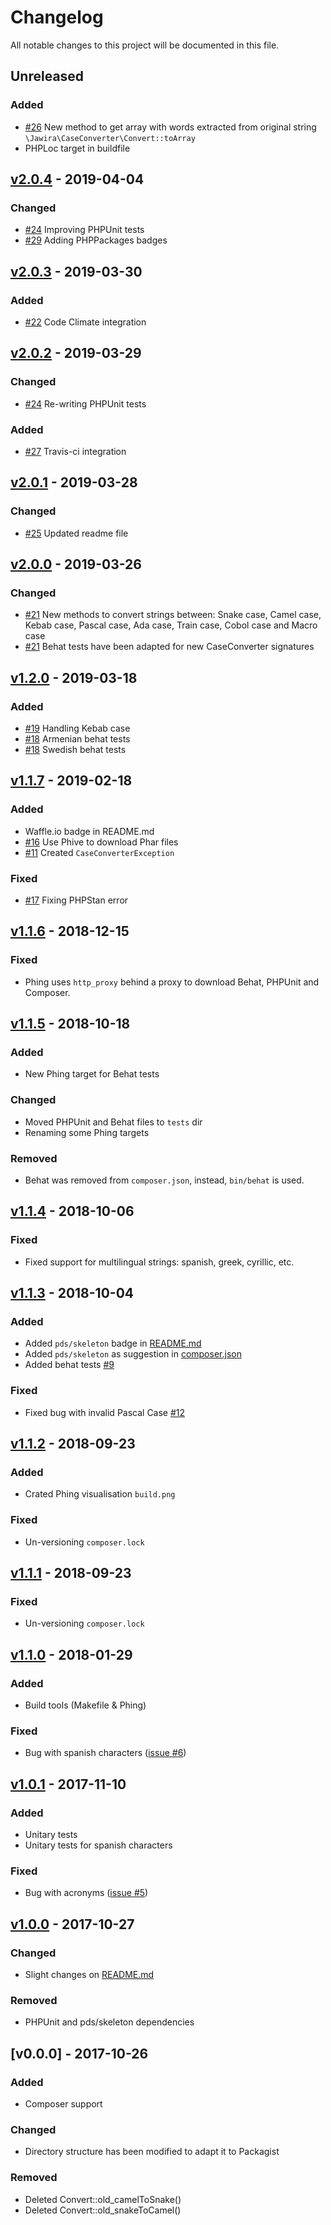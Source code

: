 # Changelog

All notable changes to this project will be documented in this file.

## Unreleased

### Added

- [#26] New method to get array with words extracted from original string `\Jawira\CaseConverter\Convert::toArray`
- PHPLoc target in buildfile

## [v2.0.4] - 2019-04-04

### Changed

- [#24] Improving PHPUnit tests
- [#29] Adding PHPPackages badges

## [v2.0.3] - 2019-03-30

### Added

- [#22] Code Climate integration

## [v2.0.2] - 2019-03-29

### Changed

- [#24] Re-writing PHPUnit tests

### Added

- [#27] Travis-ci integration

## [v2.0.1] - 2019-03-28

### Changed

- [#25] Updated readme file

## [v2.0.0] - 2019-03-26

### Changed

- [#21] New methods to convert strings between: Snake case, Camel case,
  Kebab case, Pascal case, Ada case, Train case, Cobol case and Macro case
- [#21] Behat tests have been adapted for new CaseConverter signatures

## [v1.2.0] - 2019-03-18

### Added

- [#19] Handling Kebab case
- [#18] Armenian behat tests
- [#18] Swedish behat tests

## [v1.1.7] - 2019-02-18

### Added

- Waffle.io badge in README.md
- [#16] Use Phive to download Phar files
- [#11] Created `CaseConverterException`

### Fixed

- [#17] Fixing PHPStan error

## [v1.1.6] - 2018-12-15

### Fixed

- Phing uses `http_proxy` behind a proxy to download Behat, PHPUnit and
  Composer.

## [v1.1.5] - 2018-10-18

### Added

- New Phing target for Behat tests

### Changed

- Moved PHPUnit and Behat files to `tests` dir
- Renaming some Phing targets

### Removed

- Behat was removed from `composer.json`, instead, `bin/behat` is used.

## [v1.1.4] - 2018-10-06

### Fixed

- Fixed support for multilingual strings: spanish, greek, cyrillic, etc.

## [v1.1.3] - 2018-10-04

### Added

- Added `pds/skeleton` badge in [README.md]()
- Added `pds/skeleton` as suggestion in [composer.json]()
- Added behat tests [#9]

### Fixed

- Fixed bug with invalid Pascal Case [#12]

## [v1.1.2] - 2018-09-23

### Added

- Crated Phing visualisation `build.png`

### Fixed

- Un-versioning `composer.lock`

## [v1.1.1] - 2018-09-23

### Fixed

- Un-versioning `composer.lock`

## [v1.1.0] - 2018-01-29

### Added

- Build tools (Makefile & Phing)

### Fixed

- Bug with spanish characters ([issue #6](https://github.com/jawira/case-converter/issues/6))

## [v1.0.1] - 2017-11-10

### Added

- Unitary tests
- Unitary tests for spanish characters

### Fixed

- Bug with acronyms ([issue #5](https://github.com/jawira/case-converter/issues/5))

## [v1.0.0] - 2017-10-27

### Changed

- Slight changes on [README.md]()

### Removed

- PHPUnit and pds/skeleton dependencies

## [v0.0.0] - 2017-10-26

### Added

- Composer support

### Changed

- Directory structure has been modified to adapt it to Packagist

### Removed

- Deleted Convert::old_camelToSnake()
- Deleted Convert::old_snakeToCamel()

[#11]: https://github.com/jawira/case-converter/pull/11
[#12]: https://github.com/jawira/case-converter/pull/12
[#16]: https://github.com/jawira/case-converter/pull/16
[#17]: https://github.com/jawira/case-converter/pull/17
[#18]: https://github.com/jawira/case-converter/pull/18
[#19]: https://github.com/jawira/case-converter/pull/19
[#21]: https://github.com/jawira/case-converter/pull/21
[#22]: https://github.com/jawira/case-converter/pull/22
[#24]: https://github.com/jawira/case-converter/pull/24
[#25]: https://github.com/jawira/case-converter/pull/25
[#26]: https://github.com/jawira/case-converter/pull/26
[#27]: https://github.com/jawira/case-converter/pull/27
[#29]: https://github.com/jawira/case-converter/pull/29
[#9]: https://github.com/jawira/case-converter/pull/9
[v1.0.0]: https://github.com/jawira/case-converter/compare/v0.0.0...v1.0.0
[v1.0.1]: https://github.com/jawira/case-converter/compare/v1.0.0...v1.0.1
[v1.1.0]: https://github.com/jawira/case-converter/compare/v1.0.1...v1.1.0
[v1.1.1]: https://github.com/jawira/case-converter/compare/v1.1.0...v1.1.1
[v1.1.2]: https://github.com/jawira/case-converter/compare/v1.1.1...v1.1.2
[v1.1.3]: https://github.com/jawira/case-converter/compare/v1.1.2...v1.1.3
[v1.1.4]: https://github.com/jawira/case-converter/compare/v1.1.3...v1.1.4
[v1.1.5]: https://github.com/jawira/case-converter/compare/v1.1.4...v1.1.5
[v1.1.6]: https://github.com/jawira/case-converter/compare/v1.1.5...v1.1.6
[v1.1.7]: https://github.com/jawira/case-converter/compare/v1.1.6...v1.1.7
[v1.2.0]: https://github.com/jawira/case-converter/compare/v1.1.7...v1.2.0
[v2.0.0]: https://github.com/jawira/case-converter/compare/v1.2.0...v2.0.0
[v2.0.1]: https://github.com/jawira/case-converter/compare/v2.0.0...v2.0.1
[v2.0.2]: https://github.com/jawira/case-converter/compare/v2.0.1...v2.0.2
[v2.0.3]: https://github.com/jawira/case-converter/compare/v2.0.2...v2.0.3
[v2.0.4]: https://github.com/jawira/case-converter/compare/v2.0.3...v2.0.4
